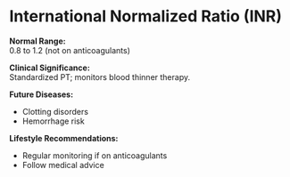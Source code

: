 # International Normalized Ratio (INR)

**Normal Range:**  
0.8 to 1.2 (not on anticoagulants)

**Clinical Significance:**  
Standardized PT; monitors blood thinner therapy.

**Future Diseases:**  
- Clotting disorders  
- Hemorrhage risk

**Lifestyle Recommendations:**  
- Regular monitoring if on anticoagulants  
- Follow medical advice

